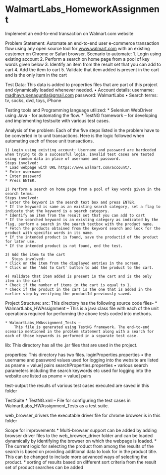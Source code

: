 # WalmartLabs_HomeworkAssignment
Implement an end-to-end transaction on Walmart.com website

Problem Statement:
	Automate an end-to-end user e-commerce transaction flow using any open source tool for www.walmart.com with an existing customer on Chrome or Safari browser.
	Scenario to automate:
	1. Login using existing account
	2. Perform a search on home page from a pool of key words given below
	3. Identify an item from the result set that you can add to cart
	4. Add the item to cart
	5. Validate that item added is present in the cart and is the only item in the cart

Test Data:
	This data is added to properties files that are part of this project and dynamically loaded whenever needed.
	• Account details: username: madhavrupenaguntla@gmail.com
		    password: WalmartLabs
	• Search terms:  tv, socks, dvd, toys, iPhone

Testing tools and Programming language utilized: 
	* Selenium WebDriver using Java - for automating the flow.
	* TestNG framework – for developing and implementing testsuite with various test cases.

Analysis of the problem:
	Each of the five steps listed in the problem have to be converted in to unit transactions.
	Here is the logic followed when automating each of those unit transactions.

	1) Login using existing account: Username and password are hardcoded when trying to do a successful login. Invalid test cases are tested using random data in place of username and password.
	Steps involved:
	* Load webpage with URL https://www.walmart.com/account/.
	* Enter username 
	* Enter password
	* Press ENTER.

	2) Perform a search on home page from a pool of key words given in the search terms:
	Steps involved:
	* Enter the keyword in the search text box and press ENTER.
	* If the keyword is same as an existing search category, set a flag to indicate that the keyword is a search category.
	* Identify an item from the result set that you can add to cart
	* If the searched keyword is an existing category as indicated by the flag, perform a search in the search textbox with the product name.
	* Fetch the products obtained from the keyword search and look for the product with specific words in its name.
	* If the intended product is found, save the productid of the product for later use.
	* If the intended product is not found, end the test.

	3) Add the item to the cart
       Steps involved:
	* Click on the item from the displayed entries in the screen.
	* Click on the ‘Add to Cart’ button to add the product to the cart.

	4) Validate that item added is present in the cart and is the only item in the cart
	* Check if the number of items in the cart is equal to 1.
	* Check if the product in the cart is the one that is added in the earlier step by verifying the productId previously saved.

Project Structure:
src:
	This directory has the following source code files-
	* WalmartLabs_HWAssignment –
		This is a java class file with each of the unit operations required for performing the above tests coded into methods.

	* WalmartLabs_HWAssignment_Tests –
		This file is generated using TestNG framework. The end-to-end scenario mentioned in the problem statement along with a search for each of those keywords is performed in a separate test case.

lib:
	This directory has all the .jar files that are used in the project.

properties:
	This directory has two files.
	loginProperties.properties
	• the username and password values used for logging into the website are listed as pname = value] pairs
	searchProperties.properties
	• various search parameters including the search keywords etc used for logging into the website are listed as pname = value] pairs

test-output
	the results of various test cases executed are saved in this folder

TestSuite
	* TestNG.xml – 
	File for configuring the test cases in WalmartLabs_HWAssignment_Tests as a test suite.

web_browser_drivers
	the executable driver file for chrome browser is in this folder


Scope for improvements
	* Multi-browser support can be added by adding browser driver files to the web_browser_driver folder and can be loaded dynamically by identifying the browser on which the webpage is loaded.
	* The current logic for selecting the product from among the results of the search is based on providing additional data to look for in the product title. This can be changed to include more advanced ways of selecting the product.
	* sorting of results based on different sort criteria from the result set of product searches can be added
